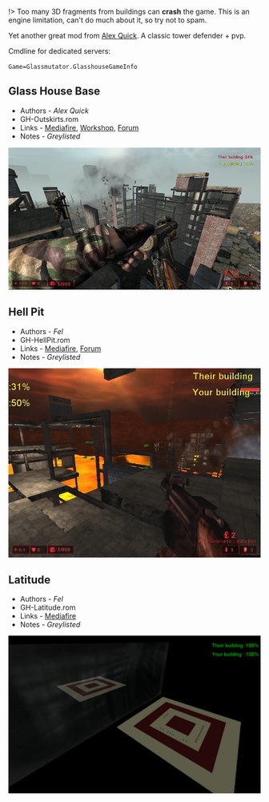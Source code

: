 [Alex Quick]: <https://steamcommunity.com/profiles/76561197968508560> 'KF_Alex'

!> Too many 3D fragments from buildings can **crash** the game. This is an engine limitation, can't do much about it, so try not to spam.

Yet another great mod from [Alex Quick]. A classic tower defender + pvp.

Cmdline for dedicated servers:

```clike
Game=Glassmutator.GlasshouseGameInfo
```

## Glass House Base

* Authors - *Alex Quick*
* GH-Outskirts.rom
* Links - [Mediafire](<https://www.mediafire.com/file/v1k9peeo2ukq4ww/GH-Outskirts.zip/file>), [Workshop](<https://steamcommunity.com/sharedfiles/filedetails/?id=98035013>), [Forum](<https://forums.tripwireinteractive.com/index.php?threads/outskirts.79224/>)
* Notes - *Greylisted*

![IMG](./_images/gh_Outskirts.jpeg ':size=300')

## Hell Pit

* Authors - *Fel*
* GH-HellPit.rom
* Links - [Mediafire](<https://www.mediafire.com/file/7jddsmv7t11g6c1/GH-HellPit.zip/file>), [Forum](<https://forums.tripwireinteractive.com/index.php?threads/gh-hell-pit.79717/>)
* Notes - *Greylisted*

![IMG](./_images/gh_HellPit.jpeg ':size=300')

## Latitude

* Authors - *Fel*
* GH-Latitude.rom
* Links - [Mediafire](<https://www.mediafire.com/file/prf951dcnkml6bi/GH-Latitude.zip/file>)
* Notes - *Greylisted*

![IMG](./_images/gh_Latitude.jpeg ':size=300')

